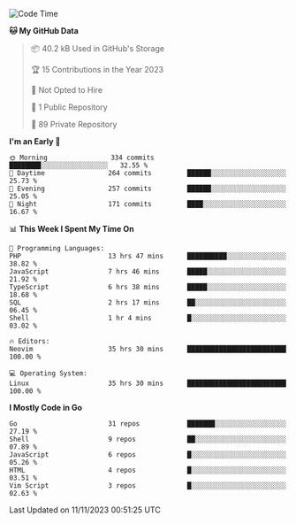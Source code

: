 
<!--START_SECTION:waka-->
![Code Time](http://img.shields.io/badge/Code%20Time-4%2C260%20hrs%2034%20mins-blue)

**🐱 My GitHub Data** 

> 📦 40.2 kB Used in GitHub's Storage 
 > 
> 🏆 15 Contributions in the Year 2023
 > 
> 🚫 Not Opted to Hire
 > 
> 📜 1 Public Repository 
 > 
> 🔑 89 Private Repository 
 > 
**I'm an Early 🐤** 

```text
🌞 Morning                334 commits         ████████░░░░░░░░░░░░░░░░░   32.55 % 
🌆 Daytime                264 commits         ██████░░░░░░░░░░░░░░░░░░░   25.73 % 
🌃 Evening                257 commits         ██████░░░░░░░░░░░░░░░░░░░   25.05 % 
🌙 Night                  171 commits         ████░░░░░░░░░░░░░░░░░░░░░   16.67 % 
```


📊 **This Week I Spent My Time On** 

```text
💬 Programming Languages: 
PHP                      13 hrs 47 mins      ██████████░░░░░░░░░░░░░░░   38.82 % 
JavaScript               7 hrs 46 mins       █████░░░░░░░░░░░░░░░░░░░░   21.92 % 
TypeScript               6 hrs 38 mins       █████░░░░░░░░░░░░░░░░░░░░   18.68 % 
SQL                      2 hrs 17 mins       ██░░░░░░░░░░░░░░░░░░░░░░░   06.45 % 
Shell                    1 hr 4 mins         █░░░░░░░░░░░░░░░░░░░░░░░░   03.02 % 

🔥 Editors: 
Neovim                   35 hrs 30 mins      █████████████████████████   100.00 % 

💻 Operating System: 
Linux                    35 hrs 30 mins      █████████████████████████   100.00 % 
```

**I Mostly Code in Go** 

```text
Go                       31 repos            ███████░░░░░░░░░░░░░░░░░░   27.19 % 
Shell                    9 repos             ██░░░░░░░░░░░░░░░░░░░░░░░   07.89 % 
JavaScript               6 repos             █░░░░░░░░░░░░░░░░░░░░░░░░   05.26 % 
HTML                     4 repos             █░░░░░░░░░░░░░░░░░░░░░░░░   03.51 % 
Vim Script               3 repos             █░░░░░░░░░░░░░░░░░░░░░░░░   02.63 % 
```




 Last Updated on 11/11/2023 00:51:25 UTC
<!--END_SECTION:waka-->
